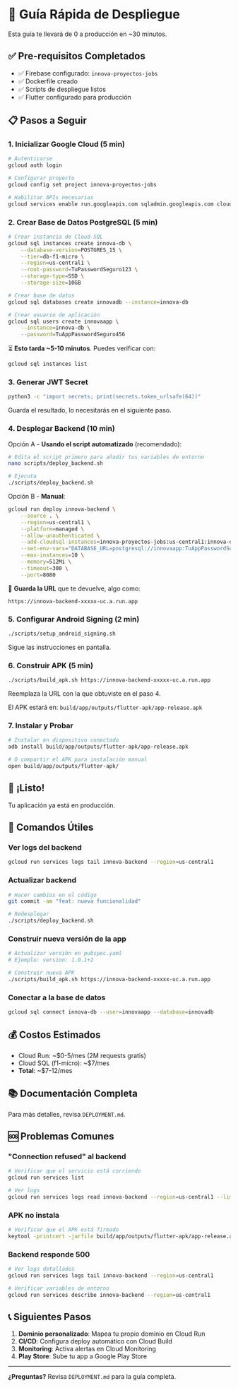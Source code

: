# 🚀 Guía Rápida de Despliegue

Esta guía te llevará de 0 a producción en ~30 minutos.

## ✅ Pre-requisitos Completados

- ✅ Firebase configurado: `innova-proyectos-jobs`
- ✅ Dockerfile creado
- ✅ Scripts de despliegue listos
- ✅ Flutter configurado para producción

## 📋 Pasos a Seguir

### 1. Inicializar Google Cloud (5 min)

```bash
# Autenticarse
gcloud auth login

# Configurar proyecto
gcloud config set project innova-proyectos-jobs

# Habilitar APIs necesarias
gcloud services enable run.googleapis.com sqladmin.googleapis.com cloudbuild.googleapis.com
```

### 2. Crear Base de Datos PostgreSQL (5 min)

```bash
# Crear instancia de Cloud SQL
gcloud sql instances create innova-db \
    --database-version=POSTGRES_15 \
    --tier=db-f1-micro \
    --region=us-central1 \
    --root-password=TuPasswordSeguro123 \
    --storage-type=SSD \
    --storage-size=10GB

# Crear base de datos
gcloud sql databases create innovadb --instance=innova-db

# Crear usuario de aplicación
gcloud sql users create innovaapp \
    --instance=innova-db \
    --password=TuAppPasswordSeguro456
```

⏳ **Esto tarda ~5-10 minutos**. Puedes verificar con:
```bash
gcloud sql instances list
```

### 3. Generar JWT Secret

```bash
python3 -c "import secrets; print(secrets.token_urlsafe(64))"
```

Guarda el resultado, lo necesitarás en el siguiente paso.

### 4. Desplegar Backend (10 min)

Opción A - **Usando el script automatizado** (recomendado):

```bash
# Edita el script primero para añadir tus variables de entorno
nano scripts/deploy_backend.sh

# Ejecuta
./scripts/deploy_backend.sh
```

Opción B - **Manual**:

```bash
gcloud run deploy innova-backend \
    --source . \
    --region=us-central1 \
    --platform=managed \
    --allow-unauthenticated \
    --add-cloudsql-instances=innova-proyectos-jobs:us-central1:innova-db \
    --set-env-vars="DATABASE_URL=postgresql://innovaapp:TuAppPasswordSeguro456@/innovadb?host=/cloudsql/innova-proyectos-jobs:us-central1:innova-db,JWT_SECRET_KEY=<tu_jwt_secret>,FLASK_ENV=production,DEBUG=False" \
    --max-instances=10 \
    --memory=512Mi \
    --timeout=300 \
    --port=8080
```

📝 **Guarda la URL** que te devuelve, algo como:
```
https://innova-backend-xxxxx-uc.a.run.app
```

### 5. Configurar Android Signing (2 min)

```bash
./scripts/setup_android_signing.sh
```

Sigue las instrucciones en pantalla.

### 6. Construir APK (5 min)

```bash
./scripts/build_apk.sh https://innova-backend-xxxxx-uc.a.run.app
```

Reemplaza la URL con la que obtuviste en el paso 4.

El APK estará en: `build/app/outputs/flutter-apk/app-release.apk`

### 7. Instalar y Probar

```bash
# Instalar en dispositivo conectado
adb install build/app/outputs/flutter-apk/app-release.apk

# O compartir el APK para instalación manual
open build/app/outputs/flutter-apk/
```

## 🎉 ¡Listo!

Tu aplicación ya está en producción.

## 🔧 Comandos Útiles

### Ver logs del backend

```bash
gcloud run services logs tail innova-backend --region=us-central1
```

### Actualizar backend

```bash
# Hacer cambios en el código
git commit -am "feat: nueva funcionalidad"

# Redesplegar
./scripts/deploy_backend.sh
```

### Construir nueva versión de la app

```bash
# Actualizar versión en pubspec.yaml
# Ejemplo: version: 1.0.1+2

# Construir nueva APK
./scripts/build_apk.sh https://innova-backend-xxxxx-uc.a.run.app
```

### Conectar a la base de datos

```bash
gcloud sql connect innova-db --user=innovaapp --database=innovadb
```

## 💰 Costos Estimados

- Cloud Run: ~$0-5/mes (2M requests gratis)
- Cloud SQL (f1-micro): ~$7/mes
- **Total**: ~$7-12/mes

## 📚 Documentación Completa

Para más detalles, revisa `DEPLOYMENT.md`.

## 🆘 Problemas Comunes

### "Connection refused" al backend

```bash
# Verificar que el servicio está corriendo
gcloud run services list

# Ver logs
gcloud run services logs read innova-backend --region=us-central1 --limit=50
```

### APK no instala

```bash
# Verificar que el APK está firmado
keytool -printcert -jarfile build/app/outputs/flutter-apk/app-release.apk
```

### Backend responde 500

```bash
# Ver logs detallados
gcloud run services logs tail innova-backend --region=us-central1

# Verificar variables de entorno
gcloud run services describe innova-backend --region=us-central1
```

## 📞 Siguientes Pasos

1. **Dominio personalizado**: Mapea tu propio dominio en Cloud Run
2. **CI/CD**: Configura deploy automático con Cloud Build
3. **Monitoring**: Activa alertas en Cloud Monitoring
4. **Play Store**: Sube tu app a Google Play Store

---

**¿Preguntas?** Revisa `DEPLOYMENT.md` para la guía completa.


